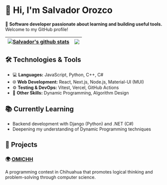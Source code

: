# 👋 Hi, I'm Salvador Orozco

🎯 **Software developer passionate about learning and building useful tools.**  
Welcome to my GitHub profile!

| <a href="https://github.com/anuraghazra/github-readme-stats"><img align="center" src="https://github-readme-stats.vercel.app/api?username=Salvador511&show_icons=true&theme=react&layout=compact&hide_border=true" alt="Salvador's github stats" /></a> | <a href="https://github.com/anuraghazra/github-readme-stats"><img align="center" src="https://github-readme-stats.vercel.app/api/top-langs/?username=Salvador511&theme=react&layout=compact&hide_border=true" /></a> |
| ------------- | ------------- |

## 🛠️ Technologies & Tools

- 💻 **Languages:** JavaScript, Python, C++, C#
- 🌐 **Web Development:** React, Next.js, Node.js, Material-UI (MUI)
- ⚙️ **Testing & DevOps:** Vitest, Vercel, GitHub Actions
- 🧠 **Other Skills:** Dynamic Programming, Algorithm Design

## 📚 Currently Learning

- Backend development with Django (Python) and .NET (C#)
- Deepening my understanding of Dynamic Programming techniques

## 🚀 Projects

### 🌍 [OMICHH](https://omichh.org)  
A programming contest in Chihuahua that promotes logical thinking and problem-solving through computer science.
